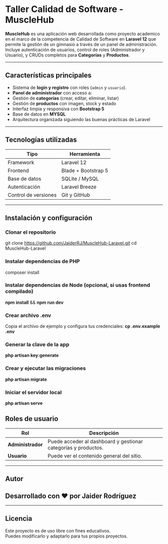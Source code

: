 # Taller Calidad de Software - MuscleHub

**MuscleHub** es una aplicación web desarrollada como proyecto academico en el marco de la competencia de Calidad de Software en **Laravel 12** que permite la gestión de un gimnasio a través de un panel de administración.  
Incluye autenticación de usuarios, control de roles (Administrador y Usuario), y CRUDs completos para **Categorías** y **Productos**.

---

## Características principales

-  Sistema de **login y registro** con roles (`admin` y `usuario`).
-  **Panel de administrador** con acceso a:
  - Gestión de **categorías** (crear, editar, eliminar, listar)
  - Gestión de **productos** con imagen, stock y estado
-  Interfaz limpia y responsiva con **Bootstrap 5**
-  Base de datos en **MYSQL**
-  Arquitectura organizada siguiendo las buenas prácticas de Laravel

---

##  Tecnologías utilizadas

| Tipo | Herramienta |
|------|--------------|
| Framework | Laravel 12 |
| Frontend | Blade + Bootstrap 5 |
| Base de datos | SQLite / MySQL |
| Autenticación | Laravel Breeze |
| Control de versiones | Git y GitHub |

---

##  Instalación y configuración

### Clonar el repositorio

git clone https://github.com/JaiderRJ/MuscleHub-Laravel.git
cd MuscleHub-Laravel

### Instalar dependencias de PHP
 composer install
### Instalar dependencias de Node (opcional, si usas frontend compilado)
**npm install**  &&   **npm run dev**
### Crear archivo .env
Copia el archivo de ejemplo y configura tus credenciales:
**cp .env.example .env** 
### Generar la clave de la app
**php artisan key:generate** 
### Crear y ejecutar las migraciones
**php artisan migrate**
### Iniciar el servidor local 
**php artisan serve**
## Roles de usuario

| Rol           | Descripción                                                                 |
|----------------|------------------------------------------------------------------------------|
| **Administrador** | Puede acceder al dashboard y gestionar categorías y productos.               |
| **Usuario**        | Puede ver el contenido general del sitio.                                 |

---
## Autor  

Desarrollado con ❤️ por **Jaider Rodríguez**  
-
---
## Licencia  

Este proyecto es de uso libre con fines educativos.  
Puedes modificarlo y adaptarlo para tus propios proyectos.  

